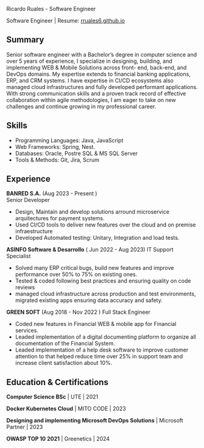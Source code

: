 Ricardo Ruales - Software Engineer

Software Engineer | Resume: [rruales6.github.io](https://yourportfolio.github.io)

## Summary

Senior software engineer with a Bachelor’s degree in computer
science and over 5 years of experience, I specialize in designing,
building, and implementing WEB & Mobile Solutions across front-
end, back-end, and DevOps domains. My expertise extends to
financial banking applications, ERP, and CRM systems. I have
expertise in CI/CD ecosystems also managed cloud infrastructures and fully
developed performant applications. With strong communication
skills and a proven track record of effective collaboration within agile
methodologies, I am eager to take on new challenges and continue
growing in my professional career.

## Skills
- Programming Languages: Java, JavaScript 
- Web Frameworks: Spring, Nest.
- Databases: Oracle, Postre SQL & MS SQL Server
- Tools & Methods: Git, Jira, Scrum

## Experience
**BANRED S.A.** (Aug 2023 - Present )   
Senior Developer
- Design, Maintain and develop solutions arround microservice arquitectures
for payment systems.
- Used CI/CD tools to deliver new features over the cloud and on premise
infraestructure
- Developed Automated testing: Unitary, Integration and load tests.

**ASINFO Software & Desarrollo** ( Jun 2022 - Aug 2023)
IT Support Specialist
- Solved many ERP critical bugs, build new features and improve performance
over 50% to 75% on existing ones.
- Tested & coded following best practices
and ensuring quality on code reviews
- managed cloud infrastructure across production
and test environments, migrated existing apps ensuring data accuracy and
safety.

**GREEN SOFT** (Aug 2018 - Nov 2022 )
Full Stack Engineer
- Coded new features in Financial WEB & mobile app for Financial services.
-  Leaded implementation of a digital documenting platform to organize all documentation of the Financial
System.
- Leaded implementation of a help desk software to improve customer
attention to that helped reduce time over 25% in support team and increase
client satisfaction about 10%.


## Education & Certifications
**Computer Science BSc**              | UTE  | 2021

**Docker Kubernetes Cloud**            | MITO CODE  | 2023

**Designing and implementing Microsoft
 DevOps Solutions** | Microsoft Partner  | 2023

**OWASP TOP 10 2021**                   | Greenetics  | 2024


